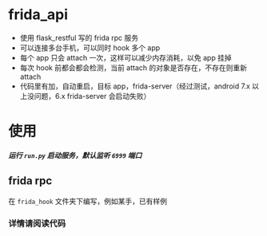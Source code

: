 # frida_api
- 使用 flask_restful 写的 frida rpc 服务
- 可以连接多台手机，可以同时 hook 多个 app
- 每个 app 只会 attach 一次，这样可以减少内存消耗，以免 app 挂掉
- 每次 hook 前都会都会检测，当前 attach 的对象是否存在，不存在则重新 attach
- 代码里有加，自动重启，目标 app，frida-server（经过测试，android 7.x 以上没问题，6.x frida-server 会启动失败）

# 使用
##### 运行 `run.py` 启动服务，默认监听 `6999` 端口

## frida rpc
在 `frida_hook` 文件夹下编写，例如某手，已有样例

### 详情请阅读代码
